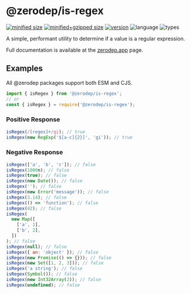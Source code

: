# @zerodep/is-regex

[![minified size](https://img.shields.io/bundlephobia/min/@zerodep/is-regex?style=flat-square&color=blue)](https://bundlephobia.com/package/@zerodep/is-regex)
[![minified+gzipped size](https://img.shields.io/bundlephobia/minzip/@zerodep/is-regex?style=flat-square&color=blue)](https://bundlephobia.com/package/@zerodep/is-regex)
[![version](https://img.shields.io/npm/v/@zerodep/is-regex?style=flat-square&color=blue)](https://www.npmjs.com/package/@zerodep/is-regex)
![language](https://img.shields.io/badge/typescript-100%25-blue?style=flat-square)
![types](https://img.shields.io/badge/types-included-blue?style=flat-square)

A simple, performant utility to determine if a value is a regular expression.

Full documentation is available at the [zerodep.app](http://zerodep.app/#/is/regex) page.

## Examples

All @zerodep packages support both ESM and CJS.

```javascript
import { isRegex } from '@zerodep/is-regex';
// or
const { isRegex } = require('@zerodep/is-regex');
```

### Positive Response

```javascript
isRegex(/[regex]+/gi); // true
isRegex(new RegExp('$[a-c]{2}]', 'gi')); // true
```

### Negative Response

```javascript
isRegex(['a', 'b', 'c']); // false
isRegex(1000n); // false
isRegex(true); // false
isRegex(new Date()); // false
isRegex(''); // false
isRegex(new Error('message')); // false
isRegex(3.14); // false
isRegex(() => 'function'); // false
isRegex(42); // false
isRegex(
  new Map([
    ['a', 1],
    ['b', 2],
  ])
); // false
isRegex(null); // false
isRegex({ an: 'object' }); // false
isRegex(new Promise(() => {})); // false
isRegex(new Set([1, 2, 3])); // false
isRegex('a string'); // false
isRegex(Symbol()); // false
isRegex(new Int32Array(2)); // false
isRegex(undefined); // false
```
